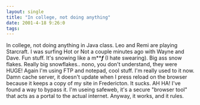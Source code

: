 ```yaml
---
layout: single
title: "In college, not doing anything"
date: 2001-4-18 9:26:0
tags: 
---
```


In college, not doing anything in Java class. Leo and Remi are playing Starcraft. I was surfing Hot or Not a couple minutes ago with Wayne and Dave. Fun stuff. It's snowing like a m*****f*** (I hate swearing). Big ass snow flakes. Really big snowflakes.. nono, you don't understand, they were HUGE! Again I'm using FTP and notepad, cool stuff. I'm really used to it now. Damn cache server, it doesn't update when I press reload on the browser because it keeps a copy of my site in Fredericton. It sucks. AH HA! I've found a way to bypass it. I'm useing safeweb, it's a secure "browser tool" that acts as a portal to the actual internet. Anyway, it works, and it rules.

